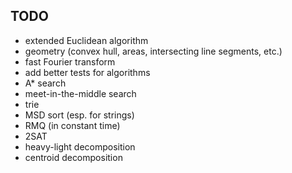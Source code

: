 TODO
----

- extended Euclidean algorithm
- geometry (convex hull, areas, intersecting line segments, etc.)
- fast Fourier transform
- add better tests for algorithms
- A* search
- meet-in-the-middle search
- trie
- MSD sort (esp. for strings)
- RMQ (in constant time)
- 2SAT
- heavy-light decomposition
- centroid decomposition
